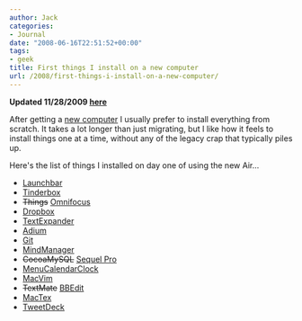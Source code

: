 ```yaml
---
author: Jack
categories:
- Journal
date: "2008-06-16T22:51:52+00:00"
tags:
- geek
title: First things I install on a new computer
url: /2008/first-things-i-install-on-a-new-computer/
---
```


**Updated 11/28/2009 [here][1]**

After getting a [new computer][2] I usually prefer to install everything from scratch. It takes a lot longer than just migrating, but I like how it feels to install things one at a time, without any of the legacy crap that typically piles up.

Here's the list of things I installed on day one of using the new Air&#8230;

  * [Launchbar][3]
  * [Tinderbox][4]
  * <del datetime="2008-12-25T14:12:41+00:00">Things</del> [Omnifocus][5]
  * [Dropbox][6]
  * [TextExpander][7]
  * [Adium][8]
  * [Git][9]
  * [MindManager][10]
  * <del datetime="2008-12-25T14:12:41+00:00">CocoaMySQL</del> [Sequel Pro][11]
  * [MenuCalendarClock][12]
  * [MacVim][13]
  * <del datetime="2008-12-25T14:12:41+00:00">TextMate</del> [BBEdit][14]
  * [MacTex][15]
  * [TweetDeck][16]

 [1]: https://jackbaty.com/2009/11/things-i-install-on-a-new-computer-revisited-fall-2009/
 [2]: https://jackbaty.com/go/blog/entry/macbook-air/
 [3]: http://www.obdev.at/products/launchbar/
 [4]: http://eastgate.com/Tinderbox
 [5]: http://www.omnigroup.com/applications/omnifocus/
 [6]: http://www.getdropbox.com
 [7]: http://www.smileonmymac.com/TextExpander/
 [8]: http://www.adiumx.com/
 [9]: http://git.or.cz/
 [10]: http://www.mindjet.com/products/mindmanager/mac/default.aspx
 [11]: http://www.sequelpro.com/
 [12]: http://www.objectpark.net/mcc.html
 [13]: http://code.google.com/p/macvim/
 [14]: http://www.barebones.com/products/bbedit/
 [15]: http://www.tug.org/mactex/
 [16]: http://www.tweetdeck.com/